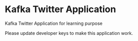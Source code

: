 # Kafka Twitter Application
Kafka Twitter Application for learning purpose

Please update developer keys to make this application work.
